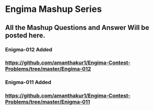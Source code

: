 # Engima Mashup Series
## All the Mashup Questions and Answer Will be posted here.


### Enigma-012 Added
### https://github.com/amanthakur1/Engima-Contest-Problems/tree/master/Engima-012

### Enigma-011 Added 
### https://github.com/amanthakur1/Engima-Contest-Problems/tree/master/Enigma-011